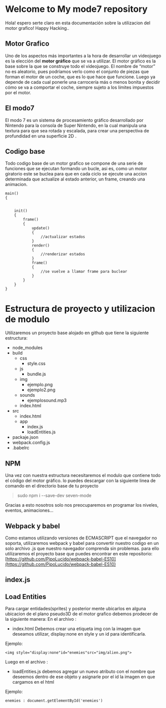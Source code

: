 # Welcome to My mode7 repository
Hola! espero serte claro en esta documentación sobre la utilizacion del motor grafico! Happy Hacking.. 

## Motor Grafico
Uno de los aspectos más importantes a la hora de desarrollar un videojuego es la elección del **motor gráfico** que se va a utilizar. El motor gráfico es la base sobre la que se construye todo el videojuego. El nombre de “motor” no es aleatorio, pues podríamos verlo como el conjunto de piezas que forman el motor de un coche, que es lo que hace que funcione. Luego ya depende de cada cual ponerle una carrocería más o menos bonita y decidir cómo se va a comportar el coche, siempre sujeto a los límites impuestos por el motor.

## El modo7

El modo 7 es un sistema de procesamiento gráfico desarrollado por Nintendo para la consola de Super Nintendo, en la cual manipula una textura para que sea rotada y escalada, para crear una perspectiva de profundidad en una superficie 2D .
## Codigo base

Todo codigo base de un motor grafico se compone de una serie de funciones que se ejecutan formando un bucle, asi es, como un motor giratorio este se buclea para que en cada ciclo se ejecute una accion determinada que actualize al estado anterior, un frame, creando una animacion.

    main()
    {
		
		
		init()
		{
			frame()
			{
				update()
				{
					//actualizar estados
				}
				render()
				{
					//renderizar estados
				}
				frame()
				{
					//se vuelve a llamar frame para buclear
				}
			}	
		}
    }


# Estructura de proyecto y utilizacion de modulo
Utilizaremos un proyecto base alojado en github que tiene la siguiente estructura:
+ node_modules
 + build
	 + css
		 + style.css
	 + js
		 + bundle.js
	 + img
		 + ejemplo.png
		 + ejemplo2.png
	 + sounds
		 + ejemplosound.mp3  
	 + index.html    
+ src
	+ index.html  
	+ app
		+ index.js
		+ loadEntities.js
+ packaje.json
+ webpack.config.js
+ .babelrc

## NPM

Una vez con nuestra estructura necesitaremos el modulo que contiene todo el código del motor gráfico.  lo puedes descargar con la siguiente linea de comando en el directorio base de tu proyecto

>sudo npm i --save-dev seven-mode

Gracias a esto nosotros solo nos preocuparemos en programar los niveles, eventos, animaciones...


## Webpack y babel

Como estamos utilizando versiones de ECMASCRIPT que el navegador no soporta, utilizaremos webpack y babel para convertir nuestro codigo en un solo archivo .js que nuestro navegador comprenda sin problemas. para ello utilizaremos el proyecto base que puedes encontrar en este repositorio:
[https://github.com/PipoLucido/webpack-babel-ES10](https://github.com/PipoLucido/webpack-babel-ES10)

## index.js


## Load Entities

Para cargar entidades(sprites) y posterior mente ubicarlos en alguna ubicacion de el plano pseudo3D de el motor grafico debemos prodecer de la siguiente manera:
En el archivo :
+ index.html 
		Debemos crear una etiqueta img con la imagen que deseamos utilizar, display:none en style y un id para identificarla. 
	
Ejemplo:
		

`<img style="display:none"id="enemies"src="img/alien.png">`

Luego en el archivo :
+ loadEntities.js
debemos agregar un nuevo atributo con el nombre que deseemos dentro de ese objeto y asignarle por el id la imagen en que cargamos en el html

Ejemplo:

`enemies : document.getElementById('enemies')`

